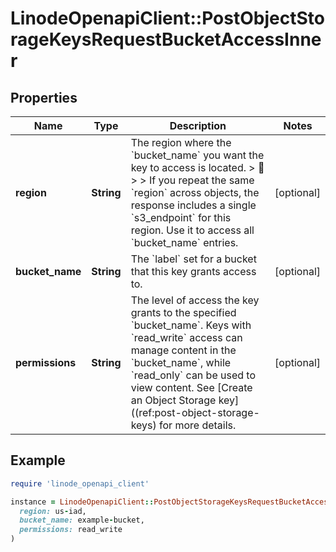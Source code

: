 # LinodeOpenapiClient::PostObjectStorageKeysRequestBucketAccessInner

## Properties

| Name | Type | Description | Notes |
| ---- | ---- | ----------- | ----- |
| **region** | **String** | The region where the &#x60;bucket_name&#x60; you want the key to access is located.  &gt; 📘 &gt; &gt; If you repeat the same &#x60;region&#x60; across objects, the response includes a single &#x60;s3_endpoint&#x60; for this region. Use it to access all &#x60;bucket_name&#x60; entries. | [optional] |
| **bucket_name** | **String** | The &#x60;label&#x60; set for a bucket that this key grants access to. | [optional] |
| **permissions** | **String** | The level of access the key grants to the specified &#x60;bucket_name&#x60;. Keys with &#x60;read_write&#x60; access can manage content in the &#x60;bucket_name&#x60;, while &#x60;read_only&#x60; can be used to view content. See [Create an Object Storage key]((ref:post-object-storage-keys) for more details. | [optional] |

## Example

```ruby
require 'linode_openapi_client'

instance = LinodeOpenapiClient::PostObjectStorageKeysRequestBucketAccessInner.new(
  region: us-iad,
  bucket_name: example-bucket,
  permissions: read_write
)
```

